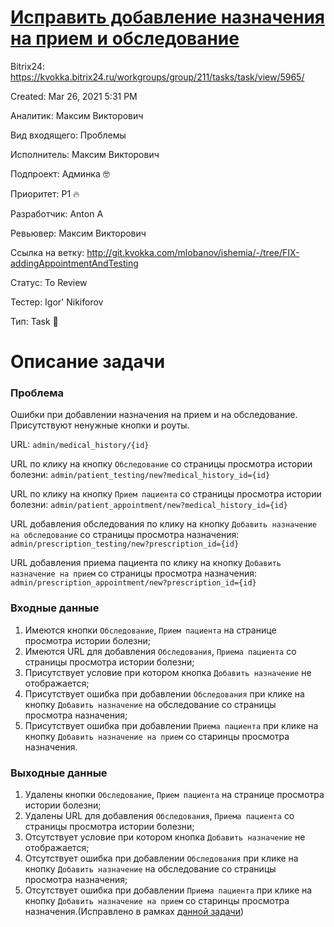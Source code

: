 # [Исправить добавление назначения на прием и обследование](https://www.notion.so/f6d0d5fc65854c71af55cd18cde6ebaf)

Bitrix24: https://kvokka.bitrix24.ru/workgroups/group/211/tasks/task/view/5965/

Created: Mar 26, 2021 5:31 PM

Аналитик: Максим Викторович

Вид входящего: Проблемы

Исполнитель: Максим Викторович

Подпроект: Админка 🤓

Приоритет: P1 🔥

Разработчик: Anton A

Ревьювер: Максим Викторович

Ссылка на ветку: http://git.kvokka.com/mlobanov/ishemia/-/tree/FIX-addingAppointmentAndTesting

Статус: To Review

Тестер: Igor' Nikiforov

Тип: Task 🔨

# Описание задачи

### Проблема

Ошибки при добавлении назначения на прием и на обследование. Присутствуют ненужные кнопки и роуты.

URL: `admin/medical_history/{id}`

URL по клику на кнопку `Обследование` со страницы просмотра истории болезни: `admin/patient_testing/new?medical_history_id={id}`

URL по клику на кнопку `Прием пациента` со страницы просмотра истории болезни: `admin/patient_appointment/new?medical_history_id={id}`

URL добавления обследования по клику на кнопку `Добавить назначение на обследование` со страницы просмотра назначения:  `admin/prescription_testing/new?prescription_id={id}`

URL добавления приема пациента по клику на кнопку `Добавить назначение на прием` со страницы просмотра назначения: `admin/prescription_appointment/new?prescription_id={id}`

### Входные данные

1. Имеются кнопки `Обследование`, `Прием пациента` на странице просмотра истории болезни;
2. Имеются URL для добавления `Обследования`, `Приема пациента` со страницы просмотра истории болезни;
3. Присутствует условие при котором кнопка `Добавить назначение` не отображается;
4. Присутствует ошибка при добавлении `Обследования` при клике на кнопку `Добавить назначение` на обследование со страницы просмотра назначения;
5. Присутствует ошибка при добавлении `Приема пациента` при клике на кнопку `Добавить назначение на прием` со старинцы просмотра назначения.

### Выходные данные

1. Удалены кнопки `Обследование`, `Прием пациента` на странице просмотра истории болезни;
2. Удалены URL для добавления `Обследования`, `Приема пациента` со страницы просмотра истории болезни;
3. Отсутствует условие при котором кнопка `Добавить назначение` не отображается;
4. Отсутствует ошибка при добавлении `Обследования` при клике на кнопку `Добавить назначение` на обследование со страницы просмотра назначения;
5. Отсутствует ошибка при добавлении `Приема пациента` при клике на кнопку `Добавить назначение на прием` со старинцы просмотра назначения.(Исправлено в рамках [данной задачи](https://www.notion.so/1ed0b82481d243d886e7d5ea1e1dce2c))
